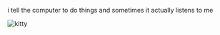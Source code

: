 i tell the computer to do things and sometimes it actually listens to me
<!--START_SECTION:update_image-->
<img src=https://raw.githubusercontent.com/sneakykestrel/sneakykestrel/main/.github/images/getoutofmyhead.gif height="" width="" align=left alt=kitty />
<!--END_SECTION:update_image-->

